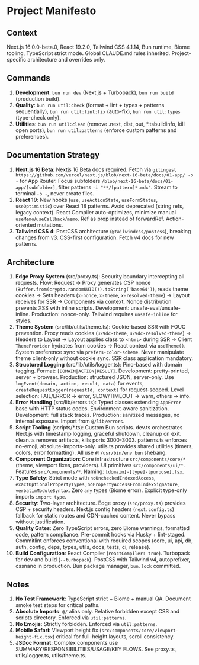 # Project Manifesto

## Context

Next.js 16.0.0-beta.0, React 19.2.0, Tailwind CSS 4.1.14, Bun runtime, Biome tooling, TypeScript strict mode.
Global CLAUDE.md rules inherited. Project-specific architecture and overrides only.

## Commands

1. **Development**: `bun run dev` (Next.js + Turbopack), `bun run build` (production build).
2. **Quality**: `bun run util:check` (format + lint + types + patterns sequentially), `bun run util:lint:fix` (auto-fix), `bun run util:types` (type-check only).
3. **Utilities**: `bun run util:clean` (remove .next, dist, out, \*.tsbuildinfo, kill open ports), `bun run util:patterns` (enforce custom patterns and preferences).

## Documentation Strategy

1. **Next.js 16 Beta**: Nextjs 16 Beta docs required. Fetch via `gitingest https://github.com/vercel/next.js/blob/next-16-beta/docs/01-app/ -o -` for App Router. Focus subfolders `/blob/next-16-beta/docs/01-app/[subfolder]`, filter patterns `-i "**/[pattern]*.mdx"`. Stream to terminal `-o -`, never create files.
2. **React 19**: New hooks (`use`, `useActionState`, `useFormStatus`, `useOptimistic`) over React 18 patterns. Avoid deprecated (string refs, legacy context). React Compiler auto-optimizes, minimize manual `useMemo`/`useCallback`/`memo`. Ref as prop instead of forwardRef. Action-oriented mutations.
3. **Tailwind CSS 4**: PostCSS architecture (`@tailwindcss/postcss`), breaking changes from v3. CSS-first configuration. Fetch v4 docs for new patterns.

## Architecture

1. **Edge Proxy System** (src/proxy.ts): Security boundary intercepting all requests. Flow: Request → Proxy generates CSP nonce (`Buffer.from(crypto.randomUUID()).toString('base64')`), reads theme cookies → Sets headers (`x-nonce`, `x-theme`, `x-resolved-theme`) → Layout receives for SSR → Components via context. Nonce distribution prevents XSS with inline scripts. Development: unsafe-eval/unsafe-inline. Production: nonce-only. Tailwind requires `unsafe-inline` for styles.
2. **Theme System** (src/lib/utils/theme.ts): Cookie-based SSR with FOUC prevention. Proxy reads cookies (`u29dc-theme`, `u29dc-resolved-theme`) → Headers to Layout → Layout applies class to `<html>` during SSR → Client `ThemeProvider` hydrates from cookies → React context via `useTheme()`. System preference sync via `prefers-color-scheme`. Never manipulate theme client-only without cookie sync. SSR class application mandatory.
3. **Structured Logging** (src/lib/utils/logger.ts): Pino-based with domain tagging. Format: `[DOMAIN|ACTION|RESULT]`. Development: pretty-printed, server + browser. Production: structured JSON, server-only. Use `logEvent(domain, action, result, data)` for events, `createRequestLogger(requestId, context)` for request-scoped. Level selection: FAIL/ERROR → error, SLOW/TIMEOUT → warn, others → info.
4. **Error Handling** (src/lib/errors.ts): Typed classes extending `AppError` base with HTTP status codes. Environment-aware sanitization. Development: full stack traces. Production: sanitized messages, no internal exposure. Import from `@/lib/errors`.
5. **Script Tooling** (scripts/\*.ts): Custom Bun scripts. dev.ts orchestrates Next.js with timestamp logging, graceful shutdown, cleanup on exit. clean.ts removes artifacts, kills ports 3000-3003. patterns.ts enforces no-emoji, absolute-imports-only. utils.ts provides shared utilities (timers, colors, error formatting). All use `#!/usr/bin/env bun` shebang.
6. **Component Organization**: Core infrastructure `src/components/core/*` (theme, viewport fixes, providers). UI primitives `src/components/ui/*`. Features `src/components/*`. Naming: `[domain]-[type]-[purpose].tsx`.
7. **Type Safety**: Strict mode with `noUncheckedIndexedAccess`, `exactOptionalPropertyTypes`, `noPropertyAccessFromIndexSignature`, `verbatimModuleSyntax`. Zero `any` types (Biome error). Explicit type-only imports `import type`.
8. **Security**: Two-layer architecture. Edge proxy (`src/proxy.ts`) provides CSP + security headers. Next.js config headers (`next.config.ts`) fallback for static routes and CDN-cached content. Never bypass without justification.
9. **Quality Gates**: Zero TypeScript errors, zero Biome warnings, formatted code, pattern compliance. Pre-commit hooks via Husky + lint-staged. Commitlint enforces conventional with required scopes (core, ui, api, db, auth, config, deps, types, utils, docs, tests, ci, release).
10. **Build Configuration**: React Compiler (`reactCompiler: true`). Turbopack for dev and build (`--turbopack`). PostCSS with Tailwind v4, autoprefixer, cssnano in production. Bun package manager, `bun.lock` committed.

## Notes

1. **No Test Framework**: TypeScript strict + Biome + manual QA. Document smoke test steps for critical paths.
2. **Absolute Imports**: `@/` alias only. Relative forbidden except CSS and scripts directory. Enforced via `util:patterns`.
3. **No Emojis**: Strictly forbidden. Enforced via `util:patterns`.
4. **Mobile Safari**: Viewport height fix (`src/components/core/viewport-height-fix.tsx`) critical for full-height layouts, scroll consistency.
5. **JSDoc Format**: Complex components use SUMMARY/RESPONSIBILITIES/USAGE/KEY FLOWS. See proxy.ts, utils/logger.ts, utils/theme.ts.
